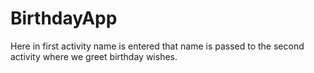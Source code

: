 # BirthdayApp

Here in first activity name is entered that name is passed to the second activity where we greet birthday wishes.
